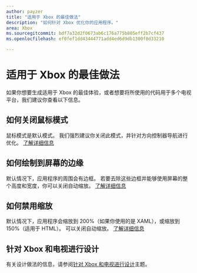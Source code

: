 ```yaml
---
author: payzer
title: "适用于 Xbox 的最佳做法"
description: "如何针对 Xbox 优化你的应用程序。"
area: Xbox
ms.sourcegitcommit: bdf7a32d2f0673ab6c176a775b805eff2b7cf437
ms.openlocfilehash: ef0fef1dd43444771add4ed6d9db1300f8d33210

---
```


# 适用于 Xbox 的最佳做法
如果你想要生成适用于 Xbox 的最佳体验，或者想要将所使用的代码用于多个电视平台，我们建议你查看以下信息。  

## 如何关闭鼠标模式
鼠标模式是默认模式。 我们强烈建议你关闭此模式，并针对方向控制器导航进行优化。 [了解详细信息](how-to-disable-mouse-mode.md)

## 如何绘制到屏幕的边缘
默认情况下，应用程序的周围会有边框。 若要去除这些边框并能够使用屏幕的整个高度和宽度，你可以关闭自动缩放。  [了解详细信息](turn-off-overscan.md)

## 如何禁用缩放
默认情况下，应用程序会缩放到 200%（如果你使用的是 XAML），或缩放到 150%（适用于 HTML）。 可以关闭自动缩放。  [了解详细信息](disable-scaling.md)

## 针对 Xbox 和电视进行设计
有关设计做法的信息，请参阅[针对 Xbox 和电视进行设计](https://msdn.microsoft.com/en-us/windows/uwp/input-and-devices/designing-for-tv?f=255&MSPPError=-2147217396#mouse-mode)主题。


<!--HONumber=Jun16_HO4-->



